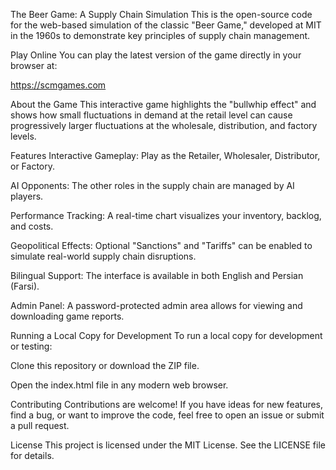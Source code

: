 The Beer Game: A Supply Chain Simulation
This is the open-source code for the web-based simulation of the classic "Beer Game," developed at MIT in the 1960s to demonstrate key principles of supply chain management.

Play Online
You can play the latest version of the game directly in your browser at:

https://scmgames.com

About the Game
This interactive game highlights the "bullwhip effect" and shows how small fluctuations in demand at the retail level can cause progressively larger fluctuations at the wholesale, distribution, and factory levels.

Features
Interactive Gameplay: Play as the Retailer, Wholesaler, Distributor, or Factory.

AI Opponents: The other roles in the supply chain are managed by AI players.

Performance Tracking: A real-time chart visualizes your inventory, backlog, and costs.

Geopolitical Effects: Optional "Sanctions" and "Tariffs" can be enabled to simulate real-world supply chain disruptions.

Bilingual Support: The interface is available in both English and Persian (Farsi).

Admin Panel: A password-protected admin area allows for viewing and downloading game reports.

Running a Local Copy for Development
To run a local copy for development or testing:

Clone this repository or download the ZIP file.

Open the index.html file in any modern web browser.

Contributing
Contributions are welcome! If you have ideas for new features, find a bug, or want to improve the code, feel free to open an issue or submit a pull request.

License
This project is licensed under the MIT License. See the LICENSE file for details.
